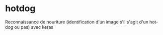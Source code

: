 # hotdog
Reconnaissance de nouriture (identification d'un image s'il s'agit d'un hot-dog ou pas) avec keras

